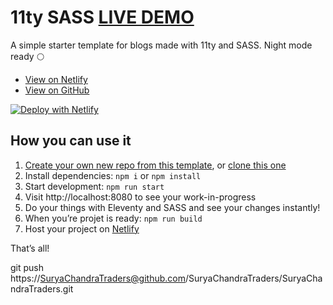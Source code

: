 # 11ty SASS [LIVE DEMO](https://11ty-sass.netlify.app/)

A simple starter template for blogs made with 11ty and SASS. Night mode ready 🌕

* [View on Netlify](https://11ty-sass.netlify.app/)
* [View on GitHub](https://github.com/NikitaZanella/11ty-SASS)

[![Deploy with Netlify](https://www.netlify.com/img/deploy/button.svg)](https://app.netlify.com/start/deploy?repository=https://github.com/NikitaZanella/11ty-SASS)

## How you can use it
1. [Create your own new repo from this template](https://github.com/NikitaZanella/11ty-SASS/generate), or [clone this one](https://docs.github.com/en/free-pro-team@latest/github/creating-cloning-and-archiving-repositories/cloning-a-repository)
2. Install dependencies: `npm i` or `npm install`
3. Start development: `npm run start`
4. Visit http://localhost:8080 to see your work-in-progress
5. Do your things with Eleventy and SASS and see your changes instantly!
6. When you’re projet is ready: `npm run build`
7. Host your project on [Netlify](https://www.netlify.com/)

That’s all!

git push https://SuryaChandraTraders@github.com/SuryaChandraTraders/SuryaChandraTraders.git